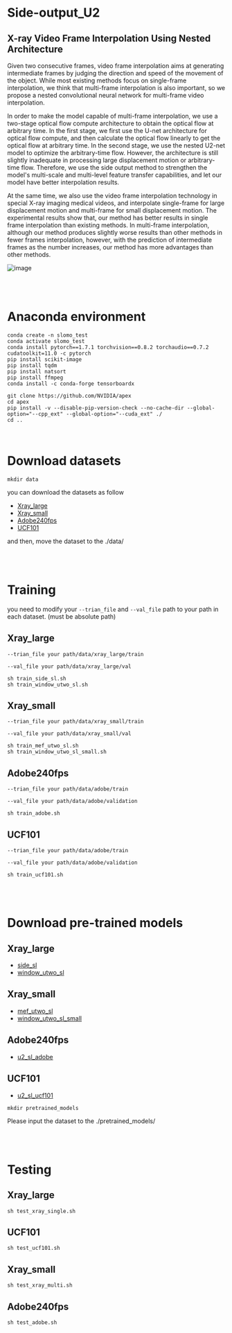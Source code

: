 # Side-output_U2
## X-ray Video Frame Interpolation Using Nested Architecture

Given two consecutive frames, video frame interpolation aims at generating intermediate frames by judging the direction and speed of the movement of the object.
While most existing methods focus on single-frame interpolation, we think that multi-frame interpolation is also important, so we propose a nested convolutional neural network for multi-frame video interpolation.

In order to make the model capable of multi-frame interpolation, we use a two-stage optical flow compute architecture to obtain the optical flow at arbitrary time. In the first stage, we first use the U-net architecture for optical flow compute, and then calculate the optical flow linearly to get the optical flow at arbitrary time. In the second stage, we use the nested U2-net model to optimize the arbitrary-time flow. However, the architecture is still slightly inadequate in processing large displacement motion or arbitrary-time flow. Therefore, we use the side output method to strengthen the model's multi-scale and multi-level feature transfer capabilities, and let our model have better interpolation results.

At the same time, we also use the video frame interpolation technology in special X-ray imaging medical videos, and interpolate single-frame for large displacement motion and multi-frame for small displacement motion. The experimental results show that, our method has better results in single frame interpolation than existing methods. In multi-frame interpolation, although our method produces slightly worse results than other methods in fewer frames interpolation, however, with the prediction of intermediate frames as the number increases, our method has more advantages than other methods.


![image](https://github.com/fjcu-ee-islab/Sideoutput_U2/blob/main/figure/model.png)  

<Br/>
<Br/>

# Anaconda environment

```
conda create -n slomo_test
conda activate slomo_test
conda install pytorch==1.7.1 torchvision==0.8.2 torchaudio==0.7.2 cudatoolkit=11.0 -c pytorch
pip install scikit-image
pip install tqdm
pip install natsort
pip install ffmpeg
conda install -c conda-forge tensorboardx

git clone https://github.com/NVIDIA/apex
cd apex
pip install -v --disable-pip-version-check --no-cache-dir --global-option="--cpp_ext" --global-option="--cuda_ext" ./
cd ..

```


<Br/>

# Download datasets
```
mkdir data
```
 you can download the datasets as follow
* [Xray_large](https://drive.google.com/file/d/11nWfyS0sFQNNXRTilj-rntXccloB2bT9/view?usp=sharing)
* [Xray_small](https://drive.google.com/file/d/1N7UTCnmEsnPBxoJMGSYoeGUdS2FXccfO/view?usp=sharing)
* [Adobe240fps](https://drive.google.com/file/d/1u30NFgV6UCioyqQqTdMrlte_iesvosOw/view?usp=sharing)
* [UCF101](https://drive.google.com/file/d/1F1gyzLPoWnOAycpAJPqRPSqAtMXXfzIK/view?usp=sharing)

and then, move the dataset to the ./data/


<Br/>
<Br/>

# Training

you need to modify your `--trian_file` and `--val_file` path to your path in each dataset.
(must be absolute path)


## Xray_large
`--trian_file your path/data/xray_large/train`

`--val_file your path/data/xray_large/val`
```
sh train_side_sl.sh
sh train_window_utwo_sl.sh
```

## Xray_small
`--trian_file your path/data/xray_small/train`

`--val_file your path/data/xray_small/val`
```
sh train_mef_utwo_sl.sh
sh train_window_utwo_sl_small.sh
```

## Adobe240fps
`--trian_file your path/data/adobe/train`

`--val_file your path/data/adobe/validation`
```
sh train_adobe.sh
```

## UCF101
`--trian_file your path/data/adobe/train`

`--val_file your path/data/adobe/validation`
```
sh train_ucf101.sh
```



<Br/>
<Br/> 

# Download pre-trained models
## Xray_large
* [side_sl](https://drive.google.com/file/d/1MT2EL-Qj49LLoOyFlJSTES359rVr9OJn/view?usp=sharing)
* [window_utwo_sl](https://drive.google.com/file/d/1TuQjdeUBsk5EpOnB_hGQi9rfBTaXxm9s/view?usp=sharing)

## Xray_small
* [mef_utwo_sl](https://drive.google.com/file/d/1VR4MlogSSMTij3X43GtLNGhNWEb43h2h/view?usp=sharing)
* [window_utwo_sl_small](https://drive.google.com/file/d/13HPr6GjGzxp3n3wDwtpmDM4_-eCI-O6M/view?usp=sharing)

## Adobe240fps
* [u2_sl_adobe](https://drive.google.com/file/d/1vMD9Qpqe5NBUwLMfG9D84ZLtGMsCywx7/view?usp=sharing)

## UCF101
* [u2_sl_ucf101](https://drive.google.com/file/d/1vI3wunNkDdve1PaZy6sJWMo_BYTpYfba/view?usp=sharing)

```
mkdir pretrained_models
```
Please input the dataset to the ./pretrained_models/


<Br/>
<Br/>

# Testing
## Xray_large
```
sh test_xray_single.sh
```

## UCF101
```
sh test_ucf101.sh
```

## Xray_small
```
sh test_xray_multi.sh
```

## Adobe240fps
```
sh test_adobe.sh
```
